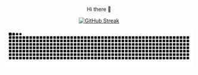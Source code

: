 <p align="center">
Hi there 👋
</p>
<p align="center">
  <a href="https://git.io/streak-stats"><img src="https://streak-stats.demolab.com?user=justcharlzG&theme=github-dark&hide_border=true" alt="GitHub Streak" /></a>
</p>
<picture align="center">
  <source media="(prefers-color-scheme: dark)" srcset="https://raw.githubusercontent.com/justcharlzG/justcharlzG/output/github-contribution-grid-snake-dark.svg">
  <source media="(prefers-color-scheme: light)" srcset="https://raw.githubusercontent.com/justcharlzG/justcharlzG/output/github-contribution-grid-snake.svg">
  <img alt="github contribution grid snake animation" src="https://raw.githubusercontent.com/justcharlzG/justcharlzG/output/github-contribution-grid-snake.svg">
</picture>

